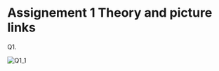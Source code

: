 # Assignement 1 Theory and picture links 
Q1.




![Q1_1](https://user-images.githubusercontent.com/108425395/190924959-52b20095-5832-4c79-8a8f-16493aa13d95.png)
